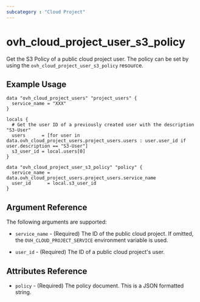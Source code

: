 ```yaml
---
subcategory : "Cloud Project"
---
```


# ovh_cloud_project_user_s3_policy

Get the S3 Policy of a public cloud project user. The policy can be set by using the `ovh_cloud_project_user_s3_policy` resource.

## Example Usage

```hcl
data "ovh_cloud_project_users" "project_users" {
  service_name = "XXX"
}

locals {
  # Get the user ID of a previously created user with the description "S3-User"
  users      = [for user in data.ovh_cloud_project_users.project_users.users : user.user_id if user.description == "S3-User"]
  s3_user_id = local.users[0]
}

data "ovh_cloud_project_user_s3_policy" "policy" {
  service_name = data.ovh_cloud_project_users.project_users.service_name
  user_id      = local.s3_user_id
}
```

## Argument Reference

The following arguments are supported:

- `service_name` - (Required) The ID of the public cloud project. If omitted,
  the `OVH_CLOUD_PROJECT_SERVICE` environment variable is used.

- `user_id` - (Required) The ID of a public cloud project's user.

## Attributes Reference

- `policy` - (Required) The policy document. This is a JSON formatted string.
